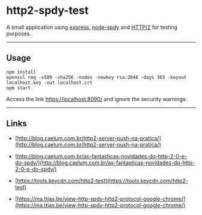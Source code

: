 # http2-spdy-test


A small application using [express](https://github.com/expressjs/express), [node-spdy](https://github.com/spdy-http2/node-spdy) and [HTTP/2](https://http2.github.io/) for testing purposes.

----
## Usage


    npm install
    openssl req -x509 -sha256 -nodes -newkey rsa:2048 -days 365 -keyout localhost.key -out localhost.crt
    npm start

Access the link [https://localhost:8090/](https://localhost:8090/) and ignore the security warnings.

----
## Links
- [http://blog.caelum.com.br/http2-server-push-na-pratica/](http://blog.caelum.com.br/http2-server-push-na-pratica/)

- [http://blog.caelum.com.br/as-fantasticas-novidades-do-http-2-0-e-do-spdy/](http://blog.caelum.com.br/as-fantasticas-novidades-do-http-2-0-e-do-spdy/)

- [https://tools.keycdn.com/http2-test](https://tools.keycdn.com/http2-test)

- [https://ma.ttias.be/view-http-spdy-http2-protocol-google-chrome/](https://ma.ttias.be/view-http-spdy-http2-protocol-google-chrome/)